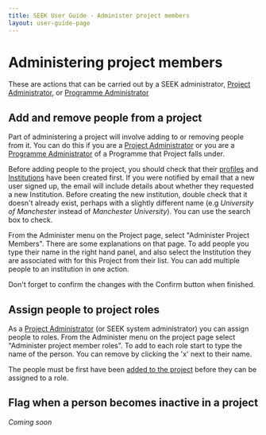 ```yaml
---
title: SEEK User Guide - Administer project members
layout: user-guide-page
---
```


# Administering project members

These are actions that can be carried out by a SEEK administrator, [Project Administrator](roles.html#project-administrator), or [Programme Administrator](roles.html#programme-administrator)

## Add and remove people from a project

Part of administering a project will involve adding to or removing people from it. You can do this if you are a [Project Administrator](roles.html#project-administrator) or you are
a [Programme Administrator](roles.html#programme-administrator) of a Programme that Project falls under.

Before adding people to the project, you should check that their [profiles](adding-admin-items.html#creating-profiles) and [Institutions](adding-admin-items.html#creating-institutions) have been created first. If you were notified by email that a new user signed up, the email will include details about whether they requested a new Institution. Before creating the new institution, double check that it doesn't already exist, perhaps with a slightly different name (e.g _University of Manchester_ instead of _Manchester University_). You can use the search box to check.

From the Administer menu on the Project page, select "Administer Project Members". There are some explanations on that page. To add people you type their name in the right hand panel, and also select the Institution they are associated with for this Project from their list. You can add multiple people to an
institution in one action.

Don't forget to confirm the changes with the Confirm button when finished.


## Assign people to project roles

As a [Project Administrator](roles.html#project-administrator) (or SEEK system administrator) you can assign people to roles. From the Administer menu on the project page select "Administer project member roles". To add to each role start to type the name of the person. You can remove by clicking the 'x' next to their name.

The people must be first have been [added to the project](administer-project-members.html#add-and-remove-people-from-a-project) before they can be assigned to a role.


## Flag when a person becomes inactive in a project

*Coming soon*
